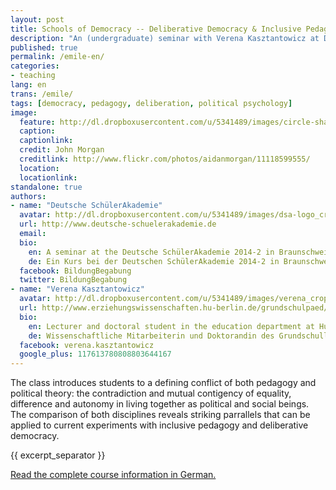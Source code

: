 ```yaml
---
layout: post
title: Schools of Democracy -- Deliberative Democracy & Inclusive Pedagogy
description: "An (undergraduate) seminar with Verena Kasztantowicz at Deutsche SchuelerAkademie 2014-2 in Brunswick."
published: true
permalink: /emile-en/
categories:
- teaching
lang: en
trans: /emile/
tags: [democracy, pedagogy, deliberation, political psychology]
image:
  feature: http://dl.dropboxusercontent.com/u/5341489/images/circle-shadows_crop.jpg
  caption: 
  captionlink: 
  credit: John Morgan
  creditlink: http://www.flickr.com/photos/aidanmorgan/11118599555/
  location: 
  locationlink:
standalone: true
authors:
- name: "Deutsche SchülerAkademie"
  avatar: http://dl.dropboxusercontent.com/u/5341489/images/dsa-logo_crop.jpg
  url: http://www.deutsche-schuelerakademie.de
  email: 
  bio:
    en: A seminar at the Deutsche SchülerAkademie 2014-2 in Braunschweig
    de: Ein Kurs bei der Deutschen SchülerAkademie 2014-2 in Braunschweig
  facebook: BildungBegabung
  twitter: BildungBegabung
- name: "Verena Kasztantowicz"
  avatar: http://dl.dropboxusercontent.com/u/5341489/images/verena_crop.jpg
  url: http://www.erziehungswissenschaften.hu-berlin.de/grundschulpaed/mitarbeiterinnen/lb-deutsch
  bio:
    en: Lecturer and doctoral student in the education department at Humboldt University Berlin
    de: Wissenschaftliche Mitarbeiterin und Doktorandin des Grundschullehramtes an der Humboldt Universität Berlin
  facebook: verena.kasztantowicz
  google_plus: 117613780808803644167
---
```


The class introduces students to a defining conflict of both pedagogy and political theory:
the contradiction and mutual contigency of equality, difference and autonomy in living together as political and social beings.
The comparison of both disciplines reveals striking parrallels that can be applied to current experiments with inclusive pedagogy and deliberative democracy.

{{ excerpt_separator }}

<div markdown="0">
<a href="/emile/" class="btn">Read the complete course information in German.</a>
</div>